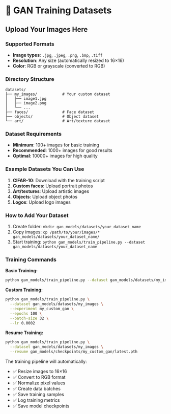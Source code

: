 # 📁 GAN Training Datasets

## Upload Your Images Here

### Supported Formats
- **Image types**: `.jpg`, `.jpeg`, `.png`, `.bmp`, `.tiff`
- **Resolution**: Any size (automatically resized to 16×16)
- **Color**: RGB or grayscale (converted to RGB)

### Directory Structure
```
datasets/
├── my_images/           # Your custom dataset
│   ├── image1.jpg
│   ├── image2.png
│   └── ...
├── faces/               # Face dataset
├── objects/             # Object dataset
└── art/                 # Art/texture dataset
```

### Dataset Requirements
- **Minimum**: 100+ images for basic training
- **Recommended**: 1000+ images for good results
- **Optimal**: 10000+ images for high quality

### Example Datasets You Can Use
1. **CIFAR-10**: Download with the training script
2. **Custom faces**: Upload portrait photos
3. **Art/textures**: Upload artistic images
4. **Objects**: Upload object photos
5. **Logos**: Upload logo images

### How to Add Your Dataset
1. Create folder: `mkdir gan_models/datasets/your_dataset_name`
2. Copy images: `cp /path/to/your/images/* gan_models/datasets/your_dataset_name/`
3. Start training: `python gan_models/train_pipeline.py --dataset gan_models/datasets/your_dataset_name`

### Training Commands

**Basic Training:**
```bash
python gan_models/train_pipeline.py --dataset gan_models/datasets/my_images
```

**Custom Training:**
```bash
python gan_models/train_pipeline.py \
  --dataset gan_models/datasets/my_images \
  --experiment my_custom_gan \
  --epochs 100 \
  --batch-size 32 \
  --lr 0.0002
```

**Resume Training:**
```bash
python gan_models/train_pipeline.py \
  --dataset gan_models/datasets/my_images \
  --resume gan_models/checkpoints/my_custom_gan/latest.pth
```

The training pipeline will automatically:
- ✅ Resize images to 16×16
- ✅ Convert to RGB format
- ✅ Normalize pixel values
- ✅ Create data batches
- ✅ Save training samples
- ✅ Log training metrics
- ✅ Save model checkpoints